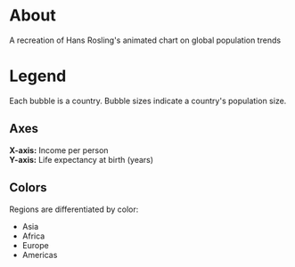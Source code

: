 # About
A recreation of Hans Rosling's animated chart on global population trends

# Legend
Each bubble is a country. Bubble sizes indicate a country's population size.

## Axes
<b>X-axis:</b> Income per person </br>
<b>Y-axis:</b> Life expectancy at birth (years)

## Colors
Regions are differentiated by color:
- Asia
- Africa
- Europe
- Americas

